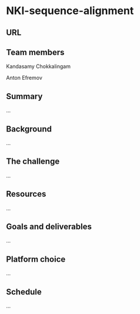 # NKI-sequence-alignment

## URL

## Team members
Kandasamy Chokkalingam

Anton Efremov

## Summary
...

## Background
...

## The challenge
...

## Resources
...

## Goals and deliverables
...

## Platform choice
...

## Schedule
...
